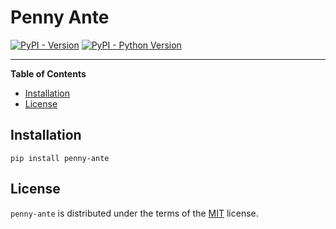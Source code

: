 # Penny Ante

[![PyPI - Version](https://img.shields.io/pypi/v/penny-ante.svg)](https://pypi.org/project/penny-ante)
[![PyPI - Python Version](https://img.shields.io/pypi/pyversions/penny-ante.svg)](https://pypi.org/project/penny-ante)

-----

**Table of Contents**

- [Installation](#installation)
- [License](#license)

## Installation

```console
pip install penny-ante
```

## License

`penny-ante` is distributed under the terms of the [MIT](https://spdx.org/licenses/MIT.html) license.
